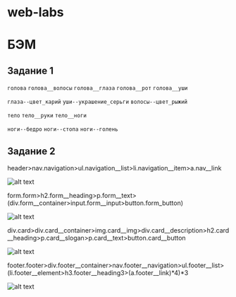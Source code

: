 # web-labs

# БЭМ 


## Задание 1

`голова`
`голова__волосы`
`голова__глаза`
`голова__рот`
`голова__уши`

`глаза--цвет_карий`
`уши--украшение_серьги`
`волосы--цвет_рыжий`        


`тело`
`тело__руки`
`тело__ноги`

`ноги--бедро`
`ноги--стопа`
`ноги--голень`

## Задание 2

header>nav.navigation>ul.navigation__list>li.navigation__item>a.nav__link

![alt text]()


form.form>h2.form__heading>p.form__text>(div.form__container>input.form__input>button.form_button)

![alt text]()


div.card>div.card__container>img.card__img>div.card__description>h2.card__heading>p.card__slogan>p.card__text>button.card__button

![alt text]()


footer.footer>div.footer__container>nav.footer__navigation>ul.footer__list>(li.footer__element>h3.footer__heading3>(a.footer__link)*4)*3

![alt text]()
